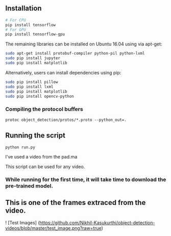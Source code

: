 ## Installation

``` bash
# For CPU
pip install tensorflow
# For GPU
pip install tensorflow-gpu
```

The remaining libraries can be installed on Ubuntu 16.04 using via apt-get:

``` bash
sudo apt-get install protobuf-compiler python-pil python-lxml
sudo pip install jupyter
sudo pip install matplotlib
```

Alternatively, users can install dependencies using pip:

``` bash
sudo pip install pillow
sudo pip install lxml
sudo pip install matplotlib
sudo pip install opencv-python
```
### Compiling the protocol buffers
`protoc object_detection/protos/*.proto --python_out=.`


## Running the script

` python run.py `

I've used a video from the pad.ma

This script can be used for any video.

### While running for the first time, it will take time to download the pre-trained model. 

## This is one of the frames extraced from the video. 
! [Test Images] (https://github.com/Nikhil-Kasukurthi/object-detection-videos/blob/master/test_image.png?raw=true)
